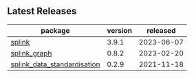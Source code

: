 ## Latest Releases
| package | version | released |
|--------------|-----------|-------------|
| [splink](https://github.com/moj-analytical-services/splink) | 3.9.1 | 2023-06-07 |
| [splink_graph](https://github.com/moj-analytical-services/splink_graph) | 0.8.2 | 2023-02-20 |
| [splink_data_standardisation](https://github.com/moj-analytical-services/splink_data_standardisation) | 0.2.9 | 2021-11-18 |
